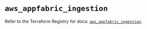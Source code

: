 # `aws_appfabric_ingestion`

Refer to the Terraform Registry for docs: [`aws_appfabric_ingestion`](https://registry.terraform.io/providers/hashicorp/aws/5.63.0/docs/resources/appfabric_ingestion).
